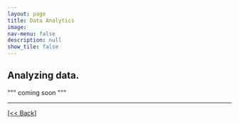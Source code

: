 ```yaml
---
layout: page
title: Data Analytics
image: 
nav-menu: false
description: null
show_tile: false
---
```


## Analyzing data.

""" coming soon """




---
[[<< Back]](https://cvanchieri.github.io/DSPortfolio/b_dataanalytics.html)
